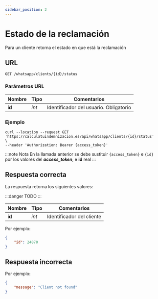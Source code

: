 ```yaml
---
sidebar_position: 2
---
```


# Estado de la reclamación

Para un cliente retorna el estado en que está la reclamación

## URL

```
GET /whatsapp/clients/{id}/status
```

### Parámetros URL

Nombre | Tipo |  Comentarios 
--- | --- | --- | 
**id** | _int_ | Identificador del usuario. Obligatorio

### Ejemplo

```shell
curl --location --request GET 'https://calculatuindemnizacion.es/api/whatsapp/clients/{id}/status'  \
--header 'Authorization: Bearer {access_token}'
```

:::note Nota
En la llamada anterior se debe sustituir `{access_token}` e `{id}` por los valores del **_access_token_**, e **id** real
:::

## Respuesta correcta

La respuesta retorna los siguientes valores:

:::danger TODO
:::


Nombre | Tipo |  Comentarios 
--- | --- | --- | 
**id** | _int_ | Identificador del cliente


Por ejemplo:

```json title="Status: 200 Ok"
{
    "id": 24870
}
```

## Respuesta incorrecta

Por ejemplo:

```json title="Status: 404 Not found"
{
    "message": "Client not found"
}
```